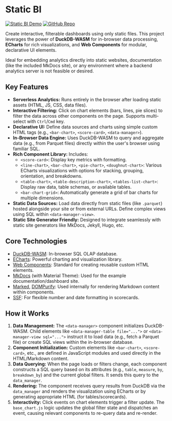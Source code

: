 # Static BI

[![Static BI Demo](https://img.shields.io/badge/Live%20Demo-Visit%20Site-brightgreen?style=for-the-badge)](https://unytics.io/static_bi/) <!-- Placeholder - Update with actual demo link if available -->
[![GitHub Repo](https://img.shields.io/badge/GitHub-Repo-blue?style=for-the-badge&logo=github)](https://github.com/unytics/static_bi) <!-- Placeholder - Update with actual repo link -->

Create interactive, filterable dashboards using only static files. This project leverages the power of **DuckDB-WASM** for in-browser data processing, **ECharts** for rich visualizations, and **Web Components** for modular, declarative UI elements.

Ideal for embedding analytics directly into static websites, documentation (like the included MkDocs site), or any environment where a backend analytics server is not feasible or desired.

## Key Features

*   **Serverless Analytics:** Runs entirely in the browser after loading static assets (HTML, JS, CSS, data files).
*   **Interactive Filtering:** Click on chart elements (bars, lines, pie slices) to filter the data across other components on the page. Supports multi-select with `Ctrl`/`Cmd` key.
*   **Declarative UI:** Define data sources and charts using simple custom HTML tags (e.g., `<bar-chart>`, `<score-card>`, `<data-manager>`).
*   **In-Browser Data Engine:** Uses DuckDB-WASM to query and aggregate data (e.g., from Parquet files) directly within the user's browser using familiar SQL.
*   **Rich Component Library:** Includes:
    *   `<score-card>`: Display key metrics with formatting.
    *   `<line-chart>`, `<bar-chart>`, `<pie-chart>`, `<doughnut-chart>`: Various ECharts visualizations with options for stacking, grouping, orientation, and breakdowns.
    *   `<table-chart>`, `<table-description-chart>`, `<tables-list-chart>`: Display raw data, table schemas, or available tables.
    *   `<bar-chart-grid>`: Automatically generate a grid of bar charts for multiple dimensions.
*   **Static Data Sources:** Load data directly from static files (like `.parquet`) hosted alongside your site or from external URLs. Define complex views using SQL within `<data-manager-view>`.
*   **Static Site Generator Friendly:** Designed to integrate seamlessly with static site generators like MkDocs, Jekyll, Hugo, etc.

## Core Technologies

*   [DuckDB-WASM](https://duckdb.org/docs/api/wasm/overview): In-browser SQL OLAP database.
*   [ECharts](https://echarts.apache.org/): Powerful charting and visualization library.
*   [Web Components](https://developer.mozilla.org/en-US/docs/Web/API/Web_Components): Standard for creating reusable custom HTML elements.
*   [MkDocs](https://www.mkdocs.org/) (with Material Theme): Used for the example documentation/dashboard site.
*   [Marked](https://marked.js.org/), [DOMPurify](https://github.com/cure53/DOMPurify): Used internally for rendering Markdown content within components.
*   [SSF](https://github.com/SheetJS/ssf): For flexible number and date formatting in scorecards.

## How it Works

1.  **Data Management:** The `<data-manager>` component initializes DuckDB-WASM. Child elements like `<data-manager-table file="...">` or `<data-manager-view sql="...">` instruct it to load data (e.g., fetch a Parquet file) or create SQL views within the in-browser database.
2.  **Component Initialization:** Custom elements like `<bar-chart>`, `<score-card>`, etc., are defined in JavaScript modules and used directly in the HTML/Markdown content.
3.  **Data Querying:** When the page loads or filters change, each component constructs a SQL query based on its attributes (e.g., `table`, `measure`, `by`, `breakdown_by`) and the current global filters. It sends this query to the `data_manager`.
4.  **Rendering:** The component receives query results from DuckDB via the `data_manager` and renders the visualization using ECharts or by generating appropriate HTML (for tables/scorecards).
5.  **Interactivity:** Click events on chart elements trigger a filter update. The `base_chart.js` logic updates the global filter state and dispatches an event, causing relevant components to re-query data and re-render.
